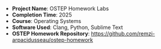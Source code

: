 - **Project Name**: OSTEP Homework Labs
- **Completion Time**: 2025
- **Course**: Operating Systems
- **Software Used**: Clang, Python, Sublime Text
- **OSTEP Homework Repository**: https://github.com/remzi-arpacidusseau/ostep-homework
